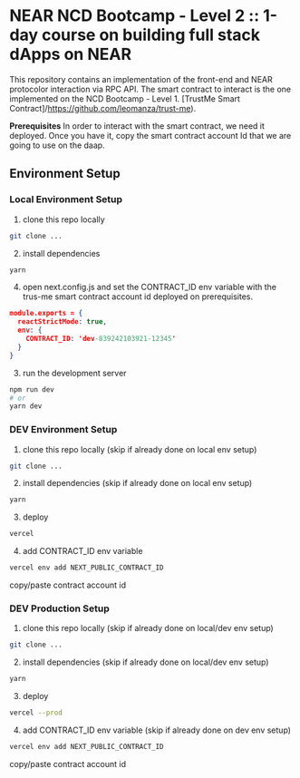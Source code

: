 # NEAR NCD Bootcamp - Level 2 :: 1-day course on building full stack dApps on NEAR

This repository contains an implementation of the front-end and NEAR protocolor interaction via RPC API.
The smart contract to interact is the one implemented on the NCD Bootcamp - Level 1. [TrustMe Smart Contract]/https://github.com/leomanza/trust-me).

**Prerequisites**
In order to interact with the smart contract, we need it deployed. Once you have it, copy the smart contract account Id that we are going to use on the daap.

## Environment Setup

### Local Environment Setup
1. clone this repo locally
```bash
git clone ...
```
2. install dependencies
```bash
yarn
```
4. open next.config.js and set the CONTRACT_ID env variable with the trus-me smart contract account id deployed on prerequisites.
```json
module.exports = {
  reactStrictMode: true,
  env: {
    CONTRACT_ID: 'dev-839242103921-12345'
  }
}
````
3. run the development server
```bash
npm run dev
# or
yarn dev
```

### DEV Environment Setup
1. clone this repo locally (skip if already done on local env setup)
```bash
git clone ...
```
2. install dependencies (skip if already done on local env setup)
```bash
yarn
```
3. deploy
```bash
vercel
```
4. add CONTRACT_ID env variable
```bash
vercel env add NEXT_PUBLIC_CONTRACT_ID
```
copy/paste contract account id

### DEV Production Setup
1. clone this repo locally (skip if already done on local/dev env setup)
```bash
git clone ... 
```
2. install dependencies (skip if already done on local/dev env setup)
```bash
yarn 
```
3. deploy
```bash
vercel --prod
```
4. add CONTRACT_ID env variable (skip if already done on dev env setup)
```bash
vercel env add NEXT_PUBLIC_CONTRACT_ID
```
copy/paste contract account id